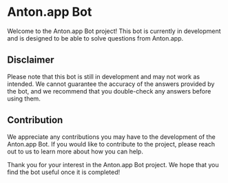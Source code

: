 # Anton.app Bot

Welcome to the Anton.app Bot project! This bot is currently in development and is designed to be able to solve questions from Anton.app.

## Disclaimer

Please note that this bot is still in development and may not work as intended. We cannot guarantee the accuracy of the answers provided by the bot, and we recommend that you double-check any answers before using them.

## Contribution

We appreciate any contributions you may have to the development of the Anton.app Bot. If you would like to contribute to the project, please reach out to us to learn more about how you can help.

Thank you for your interest in the Anton.app Bot project. We hope that you find the bot useful once it is completed!
